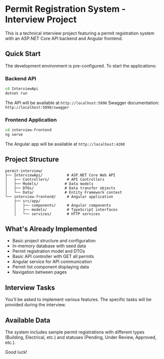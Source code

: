 # Permit Registration System - Interview Project

This is a technical interview project featuring a permit registration system with an ASP.NET Core API backend and Angular frontend.

## Quick Start

The development environment is pre-configured. To start the applications:

### Backend API

```bash
cd InterviewApi
dotnet run
```

The API will be available at `http://localhost:5098`
Swagger documentation: `http://localhost:5098/swagger`

### Frontend Application

```bash
cd interview-frontend
ng serve
```

The Angular app will be available at `http://localhost:4200`

## Project Structure

```
permit-interview/
├── InterviewApi/           # ASP.NET Core Web API
│   ├── Controllers/        # API Controllers
│   ├── Models/            # Data models
│   ├── DTOs/              # Data transfer objects
│   └── Data/              # Entity Framework context
└── interview-frontend/     # Angular application
    ├── src/app/
    │   ├── components/     # Angular components
    │   ├── models/         # TypeScript interfaces
    │   └── services/       # HTTP services
```

## What's Already Implemented

- Basic project structure and configuration
- In-memory database with seed data
- Permit registration model and DTOs
- Basic API controller with GET all permits
- Angular service for API communication
- Permit list component displaying data
- Navigation between pages

## Interview Tasks

You'll be asked to implement various features. The specific tasks will be provided during the interview.

## Available Data

The system includes sample permit registrations with different types (Building, Electrical, etc.) and statuses (Pending, Under Review, Approved, etc.).

Good luck!
